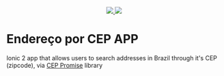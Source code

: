 <p align="center">
<a href="https://travis-ci.org/chrisbenseler/enderecoporcepapp">
<img src="https://api.travis-ci.org/chrisbenseler/enderecoporcepapp.svg?branch=master">
</a>
<a href="https://coveralls.io/github/chrisbenseler/enderecoporcepapp?branch=master">
<img src="https://coveralls.io/repos/github/chrisbenseler/enderecoporcepapp/badge.svg?branch=master">
</a>
</p>


# Endereço por CEP APP

Ionic 2 app that allows users to search addresses in Brazil through it's CEP (zipcode), via [CEP Promise](https://github.com/filipedeschamps/cep-promise) library
